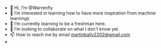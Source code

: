 - 👋 Hi, I’m @Warrenfly
- 👀 I’m interested in learning how to have more inspiration from machine learnings
- 🌱 I’m currently learning to be a freshman here.
- 💞️ I’m looking to collaborate on what I don't know yet.
- 📫 How to reach me by email martinbally2202@gmail.com
-

<!---
Warrenfly/Warrenfly is a ✨ special ✨ repository because its `README.md` (this file) appears on your GitHub profile.
You can click the Preview link to take a look at your changes.
--->
